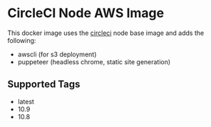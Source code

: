 # CircleCI Node AWS Image
This docker image uses the [circleci](https://circleci.com/docs/2.0/circleci-images/#nodejs) node base image and adds the following:
* awscli (for s3 deployment)
* puppeteer (headless chrome, static site generation)

## Supported Tags
* latest
* 10.9
* 10.8